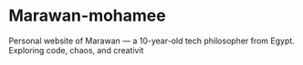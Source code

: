 # Marawan-mohamee
Personal website of Marawan — a 10-year-old tech philosopher from Egypt. Exploring code, chaos, and creativit

